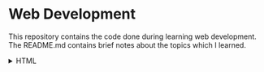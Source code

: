 # Web Development
This repository contains the code done during learning web development. <br />
The README.md contains brief notes about the topics which I learned.
<details>
<summary> HTML </summary>
# HTML

#### `<meta>` tag
> `<meta charset="utf-8">` 

meta tag is used to give info about page without reading the body.
But as of now search engines read contents of pages; 
`<meta name="keyword"/>`
"utf-8" => set of characters used to type the document, always should be the first line

>`<meta name="viewport" content="width=devide-width, initial-scale=1">`

Always displays websited as scaled according to the device's width and 
only scaled to 1, such that there are no horizontal scroll bars.


### Typing Symbols
>`4&gt;3  3&lt;4 &quot;hey, you seeing it&quot; 
&amp; all of it is under &copy; &copysr;`

4&gt;3  3&lt;4 &quot;hey, you seeing it&quot; 
&amp; all of it is under &copy; &copysr;

### `<input>` tag

>`<input>`

Simple input element. <br/>
Types in input element.
##### by defaul type = "text"
    
>`<input type="text" placeholder="Enter your name"> `

>`<input type="password" placeholder="Enter your password">`

>`<input type="number" placeholder="Enter a number">`

>`<input type="date" placeholder="enter date">`

>`<input type="file" placeholder="select the file">`

>`<input type="color">`

#### Radio buttons
**If we dont give the same 'name' attribute to all the radio buttons, 
they will not be in the same group.**

>`<input type="radio" name="sample">`

>`<input type="radio" name="sample"> `

>`<input type="radio" name="sample"> `


#### Checkboxes
>`<input type="checkbox">`

>`<input type="checkbox">`


#### Multiselect and select


    <select name="" id="">
        <option value="">One</option>
        <option value="">Two</option>
        <option value="">Three</option>
    </select>


    <select name="" id="" multiple>
        <option value="">One</option>
        <option value="">Two</option>
        <option value="">Select all</option>
    </select>


    <select name="" id="">
        <option value=""">One</option>
        <option value="" selected>Two</option>
    </select>


#### Lists

Lists can be ordered as well as undordered.

Two types of attributes : 
1. type="" which gives the type of list.
2. start="" which sets the start number of the list to the specified element
many other attributes are available and can be found on MDN such as content
to be displayed on print or laptops etc.

Unordered Lists :
```
<ul>
    <li>First</li>
    <li>Second</li>
    <li>Third</li>
</ul>
```
Unordered lists with type property :
```
<ul type="circle">
        <li>First</li>
        <li>Second</li>
        <li>Third</li>
</ul>
<ul type="square">
        <li>First</li>
        <li>Second</li>
        <li>Third</li>
</ul>   
```

Ordered lists :
```
<ol>
    <li>First</li>
    <li>Second</li>
    <li>Third</li>
</ol>
```
Ordered lists with type and start : <br>
Type can be anything from - `["a","A","I","i",...]`
```
<ol type="A">
        <li>First</li>
        <li>Second</li>
        <li>Third</li>
</ol>
```
```
<ol start="200">
    <li>First</li>
    <li>Second</li>
    <li>Third</li>
</ol>
```
#### Links

1. target="_blank" makes the webpage open inside in a new blank window. 
2. target="_self" is the default one.

>`  <a href="https://www.google.com" target="_blank">Go to google</a>`

It will open your default mailbox with 'to' as the specified mail.
>`<a href="mailto:abc@gmail.com">Mail me!</a>`

It will open your dialpad with specified number.
>`<a href="tel:+123456789">Call me</a>`

In-page anchors : <br>
This will focus on the tag having id ="samplePara" `<p id="samplePara">`
>`<a href="#samplePara">Go to sample para</a>`
 
Relative links :<br>
Same directory, another file.
>`<a href="about.html">Open about</a>`

Relative links + in-page anchors :

>`<a href="about.html#sectionName">About's page sectionName</a>`


#### Multimedia

Image tag :
>`<img src="fullNameOfTheFile.extensionofThefile" alt="if image is not displayed, this text will be displayed">`

Note - Set only either of width or height, else image might get distorted 
>`<img src="sameHere.jpg" alt="sameHere" width="200" height="50">`
 
Video tag :
>`<video src="fullName.extension" controls></video>`

Autoplay options loads and plays the video automatically when the page is opened.
>`<video src="fullName.extension" controls autoplay></video>`

Loop lets the video play back to back.
>`<video src="fullName.extension" controls autoplay loop></video>`
    
With preload="auto", automatic buffering of video starts.
>`<video src="fullName.extension" preload="auto"></video>`

With preload="meta", only thumbnail and video length is displayed
>`<video src="fullName.extension" preload="meta"></video>`

When 'none' is selected, nothing is applied on webpage not even thumbnail
>`    <video src="fullName.extension" preload="none"></video>`

Video with subtitles
```
<video src="fileName.extension">
    <track kind="subtitles" src="subtitlefile.extension" srclang="en" label="English">S
</video>
```
Audio tag :
>`<audio controls src="fullname.extension" ></audio>`

Note - if we want background audio even if user does not does anything -->

>`    <audio src="fileName.extension" autoplay loop></audio>`


#### Tables

     <table border="5" cellspacing=10 cellpadding=20>
        <tr >
            <td>One</td>
            <td>Two</td>
        </tr>
        <tr>
            <td>Three</td>
            <td>Four</td>
        </tr>
        <tr>
            <td>Five</td>
            <td>Six</td>
            <td>Seven</td>
        </tr>
    </table>

Notes -
1. border by default has emboss effect
2. cellspacing=10 ; spaces inbetween cell borders gets increases
3. cellpadding=10 ; spaces increases within the body area of the cells

`<thead>` for enabling Headings
```
        <table border="5px solid black" cellspacing="2px">
            <thead>
                <tr>
                    <th>First Name</th>
                    <th>Last Name</th>
                    <th>Col 3</th>
                </tr>
            </thead>
            <tr>
                <td>Ram</td>
                <td>Kumar</td>

            </tr>
            <tr>
                <td>Sham</td>
                <td colspan="2" align="center">Kumar</td>
            </tr>
            <tr>
                <td>Ram</td>
                <td>Sham</td>
                <td>Gyan</td>
            </tr>

        </table>
```

</details>